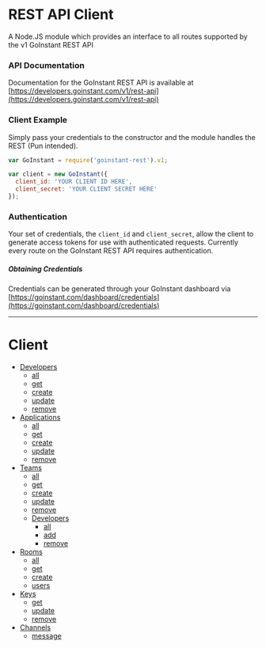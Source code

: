 REST API Client
===========

A Node.JS module which provides an interface to all routes supported by the v1 GoInstant REST API

### API Documentation

Documentation for the GoInstant REST API is available at [https://developers.goinstant.com/v1/rest-api](https://developers.goinstant.com/v1/rest-api)

### Client Example

Simply pass your credentials to the constructor and the module handles the REST (Pun intended).

```js
var GoInstant = require('goinstant-rest').v1;

var client = new GoInstant({
  client_id: 'YOUR CLIENT ID HERE',
  client_secret: 'YOUR CLIENT SECRET HERE'
});
```

### Authentication

Your set of credentials, the ``client_id`` and ``client_secret``, allow the client to generate access tokens for use with authenticated requests. Currently every route on the GoInstant REST API requires authentication.

##### Obtaining Credentials

Credentials can be generated through your GoInstant dashboard via [https://goinstant.com/dashboard/credentials](https://goinstant.com/dashboard/credentials)

-------------------------------------------------------

# Client

- [Developers](docs/devs.md#devs)
  - [all](docs/devs.md#all)
  - [get](docs/devs.md#get)
  - [create](docs/devs.md#create)
  - [update](docs/devs.md#update)
  - [remove](docs/devs.md#remove)
- [Applications](docs/apps.md#apps)
  - [all](docs/apps.md#all)
  - [get](docs/apps.md#get)
  - [create](docs/apps.md#create)
  - [update](docs/apps.md#update)
  - [remove](docs/apps.md#remove)
- [Teams](docs/teams.md#teams)
  - [all](docs/teams.md#all)
  - [get](docs/teams.md#get)
  - [create](docs/teams.md#create)
  - [update](docs/teams.md#update)
  - [remove](docs/teams.md#remove)
  - [Developers](docs/teams.md#devs)
    - [all](docs/teams.md#all-1)
    - [add](docs/teams.md#add)
    - [remove](docs/teams.md#remove-1)
- [Rooms](docs/rooms.md#rooms)
  - [all](docs/rooms.md#all)
  - [get](docs/rooms.md#get)
  - [create](docs/rooms.md#create)
  - [users](docs/rooms.md#users)
- [Keys](docs/keys.md#keys)
  - [get](docs/keys.md#get)
  - [update](docs/keys.md#update)
  - [remove](docs/keys.md#remove)
- [Channels](docs/channels.md#channels)
  - [message](docs/channels.md#message)
